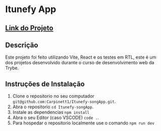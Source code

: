 # Itunefy App

## [Link do Projeto](https://itunefy.vercel.app/)

## Descrição

Este projeto foi feito utilizando Vite, React e os testes em RTL, este é um dos projetos desenvolvido durante o curso de desenvolvimento web da Trybe. 

## Instruções de Instalação

1) Clone o repositorio no seu computador `git@github.com:Carpinett1/Itunefy-songApp.git`.
2) Abra o repositorio `cd Itunefy-songApp`.
3) Instale as dependencias `npm install`
4) Abra o seu Editor (caso VSCODE) `code .`.
5) Para hospedar o repositorio localmente use o comando `npm run dev`
